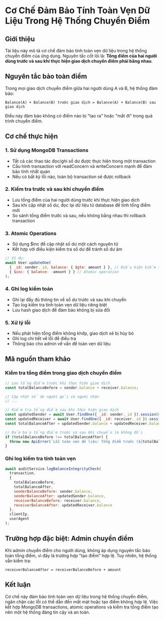 # Cơ Chế Đảm Bảo Tính Toàn Vẹn Dữ Liệu Trong Hệ Thống Chuyển Điểm

## Giới thiệu

Tài liệu này mô tả cơ chế đảm bảo tính toàn vẹn dữ liệu trong hệ thống chuyển điểm của ứng dụng. Nguyên tắc cốt lõi là: **Tổng điểm của hai người dùng trước và sau khi thực hiện giao dịch chuyển điểm phải bằng nhau**.

## Nguyên tắc bảo toàn điểm

Trong mọi giao dịch chuyển điểm giữa hai người dùng A và B, hệ thống đảm bảo:

```
Balance(A) + Balance(B) trước giao dịch = Balance(A) + Balance(B) sau giao dịch
```

Điều này đảm bảo không có điểm nào bị "tạo ra" hoặc "mất đi" trong quá trình chuyển điểm.

## Cơ chế thực hiện

### 1. Sử dụng MongoDB Transactions

- Tất cả các thao tác đọc/ghi số dư được thực hiện trong một transaction
- Cấu hình transaction với readConcern và writeConcern mạnh để đảm bảo tính nhất quán
- Nếu có bất kỳ lỗi nào, toàn bộ transaction sẽ được rollback

### 2. Kiểm tra trước và sau khi chuyển điểm

- Lưu tổng điểm của hai người dùng trước khi thực hiện giao dịch
- Sau khi cập nhật số dư, đọc lại dữ liệu từ database để tính tổng điểm mới
- So sánh tổng điểm trước và sau, nếu không bằng nhau thì rollback transaction

### 3. Atomic Operations

- Sử dụng $inc để cập nhật số dư một cách nguyên tử
- Kết hợp với điều kiện kiểm tra số dư để tránh số dư âm

```javascript
// Ví dụ:
await User.updateOne(
  { _id: sender._id, balance: { $gte: amount } }, // Điều kiện kiểm tra
  { $inc: { balance: -amount } } // Atomic operation
);
```

### 4. Ghi log kiểm toán

- Ghi lại đầy đủ thông tin về số dư trước và sau khi chuyển
- Tạo log kiểm tra tính toàn vẹn dữ liệu riêng biệt
- Lưu hash giao dịch để đảm bảo không bị sửa đổi

### 5. Xử lý lỗi

- Nếu phát hiện tổng điểm không khớp, giao dịch sẽ bị hủy bỏ
- Ghi log chi tiết về lỗi để điều tra
- Thông báo cho admin về vấn đề toàn vẹn dữ liệu

## Mã nguồn tham khảo

### Kiểm tra tổng điểm trong giao dịch chuyển điểm

```javascript
// Lưu tổng điểm trước khi thực hiện giao dịch
const totalBalanceBefore = sender.balance + receiver.balance;

// Cập nhật số dư người gửi và người nhận
// ...

// Kiểm tra tổng điểm sau khi thực hiện giao dịch
const updatedSender = await User.findOne({ _id: sender._id }).session(session);
const updatedReceiver = await User.findOne({ _id: receiver._id }).session(session);
const totalBalanceAfter = updatedSender.balance + updatedReceiver.balance;

// Đảm bảo tổng điểm trước và sau khi chuyển là không đổi
if (totalBalanceBefore !== totalBalanceAfter) {
  throw new ApiError(`Lỗi toàn vẹn dữ liệu: Tổng điểm trước (${totalBalanceBefore}) và sau (${totalBalanceAfter}) không khớp`, 500);
}
```

### Ghi log kiểm tra tính toàn vẹn

```javascript
await auditService.logBalanceIntegrityCheck(
  transaction,
  {
    totalBalanceBefore,
    totalBalanceAfter,
    senderBalanceBefore: sender.balance,
    senderBalanceAfter: updatedSender.balance,
    receiverBalanceBefore: receiver.balance,
    receiverBalanceAfter: updatedReceiver.balance
  },
  clientIp,
  userAgent
);
```

## Trường hợp đặc biệt: Admin chuyển điểm

Khi admin chuyển điểm cho người dùng, không áp dụng nguyên tắc bảo toàn tổng điểm, vì đây là trường hợp "tạo điểm" hợp lệ. Tuy nhiên, hệ thống vẫn kiểm tra:

```
receiverBalanceAfter = receiverBalanceBefore + amount
```

## Kết luận

Cơ chế này đảm bảo tính toàn vẹn dữ liệu trong hệ thống chuyển điểm, ngăn chặn các lỗi có thể dẫn đến mất mát hoặc tạo điểm không hợp lệ. Việc kết hợp MongoDB transactions, atomic operations và kiểm tra tổng điểm tạo nên một hệ thống đáng tin cậy và an toàn. 